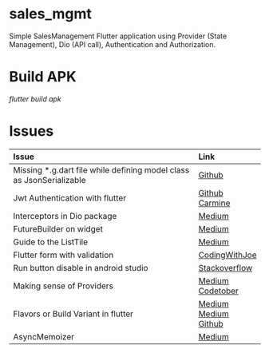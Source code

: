 # sales_mgmt

Simple SalesManagement Flutter application using Provider (State Management), Dio (API call), Authentication and Authorization.  

# Build APK 

*flutter build apk*

# Issues 

|Issue     | Link       |
|:---------| :----------|
| Missing *.g.dart file while defining model class as JsonSerializable | [Github](https://github.com/dart-lang/build/issues/1990) |
| Jwt Authentication with flutter | [Github](https://github.com/carzacc/jwt-tutorial-flutter/blob/master/lib/main.dart) <br> [Carmine](https://carmine.dev/posts/flutterwebjwt/) |
| Interceptors in Dio package | [Medium](https://medium.com/flutter-community/dio-interceptors-in-flutter-17be4214f363) |
| FutureBuilder on widget | [Medium](https://medium.com/nonstopio/flutter-future-builder-with-list-view-builder-d7212314e8c9) |
| Guide to the ListTile | [Medium](https://medium.com/@suragch/a-complete-guide-to-flutters-listtile-597a20a3d449) |
| Flutter form with validation | [CodingWithJoe](https://codingwithjoe.com/building-forms-with-flutter/) |
| Run button disable in android studio | [Stackoverflow](https://stackoverflow.com/questions/28385172/run-button-is-disabled-in-android-studio#:~:text=If%20you%20have%20changed%20jdk,in%20editbar%20in%20right%20bar.&text=If%20your%20IDE%20is%20in,make%20sure%20it%20is%20disabled.)|
| Making sense of Providers | [Medium](https://medium.com/flutter-community/making-sense-all-of-those-flutter-providers-e842e18f45dd) <br> [Codetober](https://codetober.com/flutter-provider-examples/)|
| Flavors or Build Variant in flutter | [Medium](https://medium.com/meeve/build-variants-in-flutter-for-multiple-backend-environments-7e139128949b) <br> [Medium](https://medium.com/@artem.diashkin/flutter-using-environment-variables-24a976ae1335) <br> [Github](https://github.com/daniellampl/flutter_env)|
| AsyncMemoizer | [Medium](https://medium.com/saugo360/flutter-my-futurebuilder-keeps-firing-6e774830bc2)|